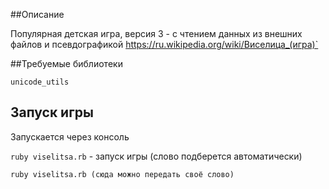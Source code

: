 ##Описание

Популярная детская игра, версия 3 - с чтением данных из внешних файлов и псевдографикой
https://ru.wikipedia.org/wiki/Виселица_(игра)`

##Требуемые библиотеки

`unicode_utils`

## Запуск игры

Запускается через консоль

`ruby viselitsa.rb` - запуск игры (слово подберется автоматически)

`ruby viselitsa.rb (сюда можно передать своё слово)`
